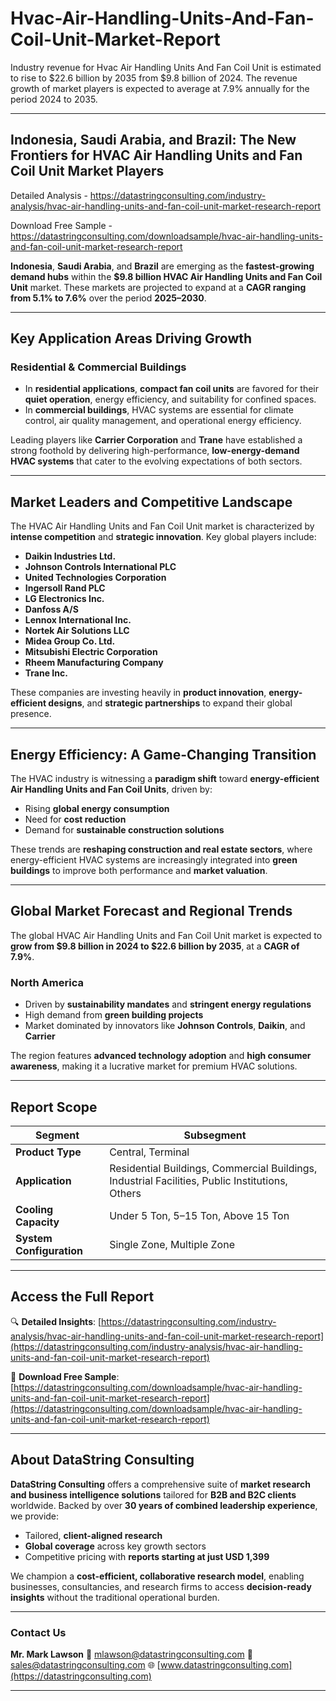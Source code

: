 # Hvac-Air-Handling-Units-And-Fan-Coil-Unit-Market-Report

Industry revenue for Hvac Air Handling Units And Fan Coil Unit is estimated to rise to $22.6 billion by 2035 from $9.8 billion of 2024. The revenue growth of market players is expected to average at 7.9% annually for the period 2024 to 2035.

---

## **Indonesia, Saudi Arabia, and Brazil: The New Frontiers for HVAC Air Handling Units and Fan Coil Unit Market Players**

Detailed Analysis - https://datastringconsulting.com/industry-analysis/hvac-air-handling-units-and-fan-coil-unit-market-research-report

Download Free Sample - https://datastringconsulting.com/downloadsample/hvac-air-handling-units-and-fan-coil-unit-market-research-report

**Indonesia**, **Saudi Arabia**, and **Brazil** are emerging as the **fastest-growing demand hubs** within the **\$9.8 billion HVAC Air Handling Units and Fan Coil Unit** market. These markets are projected to expand at a **CAGR ranging from 5.1% to 7.6%** over the period **2025–2030**.

---

## **Key Application Areas Driving Growth**

### **Residential & Commercial Buildings**

* In **residential applications**, **compact fan coil units** are favored for their **quiet operation**, energy efficiency, and suitability for confined spaces.
* In **commercial buildings**, HVAC systems are essential for climate control, air quality management, and operational energy efficiency.

Leading players like **Carrier Corporation** and **Trane** have established a strong foothold by delivering high-performance, **low-energy-demand HVAC systems** that cater to the evolving expectations of both sectors.

---

## **Market Leaders and Competitive Landscape**

The HVAC Air Handling Units and Fan Coil Unit market is characterized by **intense competition** and **strategic innovation**. Key global players include:

* **Daikin Industries Ltd.**
* **Johnson Controls International PLC**
* **United Technologies Corporation**
* **Ingersoll Rand PLC**
* **LG Electronics Inc.**
* **Danfoss A/S**
* **Lennox International Inc.**
* **Nortek Air Solutions LLC**
* **Midea Group Co. Ltd.**
* **Mitsubishi Electric Corporation**
* **Rheem Manufacturing Company**
* **Trane Inc.**

These companies are investing heavily in **product innovation**, **energy-efficient designs**, and **strategic partnerships** to expand their global presence.

---

## **Energy Efficiency: A Game-Changing Transition**

The HVAC industry is witnessing a **paradigm shift** toward **energy-efficient Air Handling Units and Fan Coil Units**, driven by:

* Rising **global energy consumption**
* Need for **cost reduction**
* Demand for **sustainable construction solutions**

These trends are **reshaping construction and real estate sectors**, where energy-efficient HVAC systems are increasingly integrated into **green buildings** to improve both performance and **market valuation**.

---

## **Global Market Forecast and Regional Trends**

The global HVAC Air Handling Units and Fan Coil Unit market is expected to **grow from \$9.8 billion in 2024 to \$22.6 billion by 2035**, at a **CAGR of 7.9%**.

### **North America**

* Driven by **sustainability mandates** and **stringent energy regulations**
* High demand from **green building projects**
* Market dominated by innovators like **Johnson Controls**, **Daikin**, and **Carrier**

The region features **advanced technology adoption** and **high consumer awareness**, making it a lucrative market for premium HVAC solutions.

---

## **Report Scope**

| **Segment**              | **Subsegment**                                                                                  |
| ------------------------ | ----------------------------------------------------------------------------------------------- |
| **Product Type**         | Central, Terminal                                                                               |
| **Application**          | Residential Buildings, Commercial Buildings, Industrial Facilities, Public Institutions, Others |
| **Cooling Capacity**     | Under 5 Ton, 5–15 Ton, Above 15 Ton                                                             |
| **System Configuration** | Single Zone, Multiple Zone                                                                      |

---

## **Access the Full Report**

🔍 **Detailed Insights**:
[https://datastringconsulting.com/industry-analysis/hvac-air-handling-units-and-fan-coil-unit-market-research-report](https://datastringconsulting.com/industry-analysis/hvac-air-handling-units-and-fan-coil-unit-market-research-report)

📄 **Download Free Sample**:
[https://datastringconsulting.com/downloadsample/hvac-air-handling-units-and-fan-coil-unit-market-research-report](https://datastringconsulting.com/downloadsample/hvac-air-handling-units-and-fan-coil-unit-market-research-report)

---

## **About DataString Consulting**

**DataString Consulting** offers a comprehensive suite of **market research and business intelligence solutions** tailored for **B2B and B2C clients** worldwide. Backed by over **30 years of combined leadership experience**, we provide:

* Tailored, **client-aligned research**
* **Global coverage** across key growth sectors
* Competitive pricing with **reports starting at just USD 1,399**

We champion a **cost-efficient, collaborative research model**, enabling businesses, consultancies, and research firms to access **decision-ready insights** without the traditional operational burden.

---

### **Contact Us**

**Mr. Mark Lawson**
📧 [mlawson@datastringconsulting.com](mailto:mlawson@datastringconsulting.com)
📧 [sales@datastringconsulting.com](mailto:sales@datastringconsulting.com)
🌐 [www.datastringconsulting.com](https://datastringconsulting.com)

---
